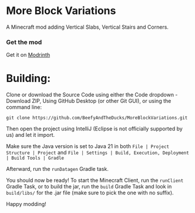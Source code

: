 # More Block Variations

A Minecraft mod adding Vertical Slabs, Vertical Stairs and Corners. 

### Get the mod

Get it on [Modrinth](https://modrinth.com/mod/more-block-variations)

# Building:

Clone or download the Source Code using either the Code dropdown - Download ZIP, Using GitHub Desktop (or other Git GUI), or using the command line: 
```
git clone https://github.com/BeefyAndTheDucks/MoreBlockVariations.git
```

Then open the project using IntelliJ (Eclipse is not officially supported by us) and let it import.

Make sure the Java version is set to Java 21 in both `File | Project Structure | Project` and `File | Settings | Build, Execution, Deployment | Build Tools | Gradle`

Afterward, run the `runDatagen` Gradle task.

You should now be ready! To start the Minecraft Client, run the `runClient` Gradle Task, or to build the jar, run the `build` Gradle Task and look in `build/libs/` for the .jar file (make sure to pick the one with no suffix).

Happy modding!

